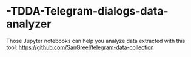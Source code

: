 # -TDDA-Telegram-dialogs-data-analyzer
Those Jupyter notebooks can help you analyze data extracted with this tool: https://github.com/SanGreel/telegram-data-collection
